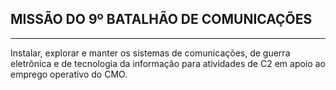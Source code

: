 ## **MISSÃO DO 9º BATALHÃO DE COMUNICAÇÕES**
----
Instalar, explorar e manter os sistemas de comunicações, de guerra eletrônica e de tecnologia da informação para atividades de C2 em apoio ao emprego operativo do CMO.